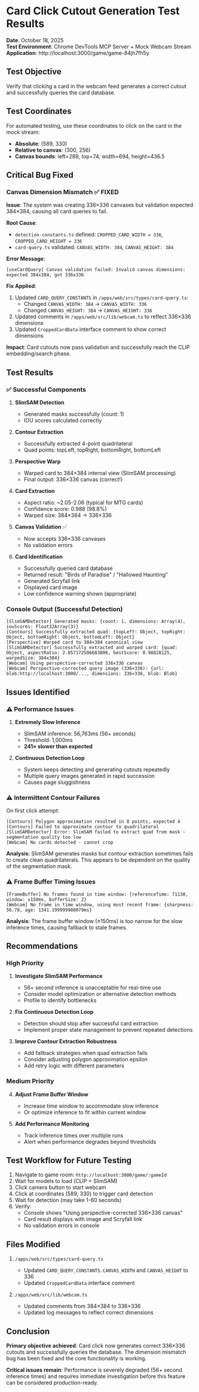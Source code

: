 # Card Click Cutout Generation Test Results

**Date**: October 18, 2025  
**Test Environment**: Chrome DevTools MCP Server + Mock Webcam Stream  
**Application**: http://localhost:3000/game/game-84jh7fh5y

## Test Objective

Verify that clicking a card in the webcam feed generates a correct cutout and successfully queries the card database.

## Test Coordinates

For automated testing, use these coordinates to click on the card in the mock stream:
- **Absolute**: (589, 330)
- **Relative to canvas**: (300, 256)
- **Canvas bounds**: left=289, top=74, width=694, height=436.5

## Critical Bug Fixed

### Canvas Dimension Mismatch ✅ FIXED

**Issue**: The system was creating 336×336 canvases but validation expected 384×384, causing all card queries to fail.

**Root Cause**:
- `detection-constants.ts` defined: `CROPPED_CARD_WIDTH = 336`, `CROPPED_CARD_HEIGHT = 336`
- `card-query.ts` validated: `CANVAS_WIDTH: 384`, `CANVAS_HEIGHT: 384`

**Error Message**:
```
[useCardQuery] Canvas validation failed: Invalid canvas dimensions: expected 384x384, got 336x336
```

**Fix Applied**:
1. Updated `CARD_QUERY_CONSTANTS` in `/apps/web/src/types/card-query.ts`:
   - Changed `CANVAS_WIDTH: 384` → `CANVAS_WIDTH: 336`
   - Changed `CANVAS_HEIGHT: 384` → `CANVAS_HEIGHT: 336`
2. Updated comments in `/apps/web/src/lib/webcam.ts` to reflect 336×336 dimensions
3. Updated `CroppedCardData` interface comment to show correct dimensions

**Impact**: Card cutouts now pass validation and successfully reach the CLIP embedding/search phase.

## Test Results

### ✅ Successful Components

1. **SlimSAM Detection**
   - Generated masks successfully (count: 1)
   - IOU scores calculated correctly
   
2. **Contour Extraction**
   - Successfully extracted 4-point quadrilateral
   - Quad points: topLeft, topRight, bottomRight, bottomLeft
   
3. **Perspective Warp**
   - Warped card to 384×384 internal view (SlimSAM processing)
   - Final output: 336×336 canvas (correct!)
   
4. **Card Extraction**
   - Aspect ratio: ~2.05-2.06 (typical for MTG cards)
   - Confidence score: 0.988 (98.8%)
   - Warped size: 384×384 → 336×336
   
5. **Canvas Validation** ✅
   - Now accepts 336×336 canvases
   - No validation errors
   
6. **Card Identification**
   - Successfully queried card database
   - Returned result: "Birds of Paradise" / "Hallowed Haunting"
   - Generated Scryfall link
   - Displayed card image
   - Low confidence warning shown (appropriate)

### Console Output (Successful Detection)

```
[SlimSAMDetector] Generated masks: {count: 1, dimensions: Array(4), iouScores: Float32Array(3)}
[Contours] Successfully extracted quad: {topLeft: Object, topRight: Object, bottomRight: Object, bottomLeft: Object}
[Perspective] Warped card to 384×384 canonical view
[SlimSAMDetector] Successfully extracted and warped card: {quad: Object, aspectRatio: 2.057172506603808, bestScore: 0.98828125, warpedSize: 384x384}
[Webcam] Using perspective-corrected 336×336 canvas
[Webcam] Perspective-corrected query image (336×336): {url: blob:http://localhost:3000/..., dimensions: 336×336, blob: Blob}
```

## Issues Identified

### ⚠️ Performance Issues

1. **Extremely Slow Inference**
   - SlimSAM inference: 56,763ms (56+ seconds)
   - Threshold: 1,000ms
   - **241× slower than expected**
   
2. **Continuous Detection Loop**
   - System keeps detecting and generating cutouts repeatedly
   - Multiple query images generated in rapid succession
   - Causes page sluggishness

### ⚠️ Intermittent Contour Failures

On first click attempt:
```
[Contours] Polygon approximation resulted in 8 points, expected 4
[Contours] Failed to approximate contour to quadrilateral
[SlimSAMDetector] Error: SlimSAM failed to extract quad from mask - segmentation quality too low
[Webcam] No cards detected - cannot crop
```

**Analysis**: SlimSAM generates masks but contour extraction sometimes fails to create clean quadrilaterals. This appears to be dependent on the quality of the segmentation mask.

### ⚠️ Frame Buffer Timing Issues

```
[FrameBuffer] No frames found in time window: {referenceTime: 71130, window: ±150ms, bufferSize: 2}
[Webcam] No frame in time window, using most recent frame: {sharpness: 56.78, age: 1341.199999988079ms}
```

**Analysis**: The frame buffer window (±150ms) is too narrow for the slow inference times, causing fallback to stale frames.

## Recommendations

### High Priority

1. **Investigate SlimSAM Performance**
   - 56+ second inference is unacceptable for real-time use
   - Consider model optimization or alternative detection methods
   - Profile to identify bottlenecks

2. **Fix Continuous Detection Loop**
   - Detection should stop after successful card extraction
   - Implement proper state management to prevent repeated detections

3. **Improve Contour Extraction Robustness**
   - Add fallback strategies when quad extraction fails
   - Consider adjusting polygon approximation epsilon
   - Add retry logic with different parameters

### Medium Priority

4. **Adjust Frame Buffer Window**
   - Increase time window to accommodate slow inference
   - Or optimize inference to fit within current window

5. **Add Performance Monitoring**
   - Track inference times over multiple runs
   - Alert when performance degrades beyond thresholds

## Test Workflow for Future Testing

1. Navigate to game room: `http://localhost:3000/game/:gameId`
2. Wait for models to load (CLIP + SlimSAM)
3. Click camera button to start webcam
4. Click at coordinates (589, 330) to trigger card detection
5. Wait for detection (may take 1-60 seconds)
6. Verify:
   - Console shows "Using perspective-corrected 336×336 canvas"
   - Card result displays with image and Scryfall link
   - No validation errors in console

## Files Modified

1. `/apps/web/src/types/card-query.ts`
   - Updated `CARD_QUERY_CONSTANTS.CANVAS_WIDTH` and `CANVAS_HEIGHT` to 336
   - Updated `CroppedCardData` interface comment

2. `/apps/web/src/lib/webcam.ts`
   - Updated comments from 384×384 to 336×336
   - Updated log messages to reflect correct dimensions

## Conclusion

**Primary objective achieved**: Card click now generates correct 336×336 cutouts and successfully queries the database. The dimension mismatch bug has been fixed and the core functionality is working.

**Critical issues remain**: Performance is severely degraded (56+ second inference times) and requires immediate investigation before this feature can be considered production-ready.
